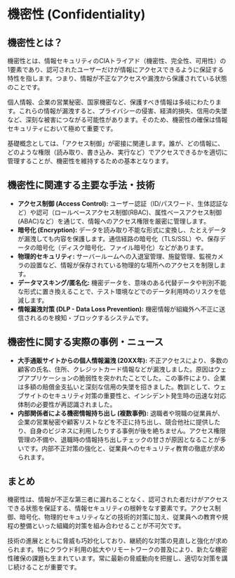 # 機密性 (Confidentiality)

## 機密性とは？
機密性とは、情報セキュリティのCIAトライアド（機密性、完全性、可用性）の1要素であり、認可されたユーザーだけが情報にアクセスできるように保証する特性を指します。つまり、情報が不正なアクセスや漏洩から保護されている状態のことです。

個人情報、企業の営業秘密、国家機密など、保護すべき情報は多岐にわたります。これらの情報が漏洩すると、プライバシーの侵害、経済的損失、信用の失墜など、深刻な被害につながる可能性があります。そのため、機密性の確保は情報セキュリティにおいて極めて重要です。

基礎概念としては、「アクセス制御」が密接に関連します。誰が、どの情報に、どのような権限（読み取り、書き込み、実行など）でアクセスできるかを適切に管理することが、機密性を維持するための基本となります。

## 機密性に関連する主要な手法・技術
*   **アクセス制御 (Access Control):** ユーザー認証（ID/パスワード、生体認証など）や認可（ロールベースアクセス制御(RBAC)、属性ベースアクセス制御(ABAC)など）を通じて、情報へのアクセス権限を厳密に管理します。
*   **暗号化 (Encryption):** データを読み取り不能な形式に変換し、たとえデータが漏洩しても内容を保護します。通信経路の暗号化（TLS/SSL）や、保存データの暗号化（ディスク暗号化、ファイル暗号化）などがあります。
*   **物理的セキュリティ:** サーバールームへの入退室管理、施錠管理、監視カメラの設置など、情報が保存されている物理的な場所へのアクセスを制限します。
*   **データマスキング/匿名化:** 機密データを、意味のある代替データや判別不能な形式に置き換えることで、テスト環境などでのデータ利用時のリスクを低減します。
*   **情報漏洩対策 (DLP - Data Loss Prevention):** 機密情報が組織外へ不正に送信されるのを検知・ブロックするシステムです。

## 機密性に関する実際の事例・ニュース
*   **大手通販サイトからの個人情報漏洩 (20XX年):** 不正アクセスにより、多数の顧客の氏名、住所、クレジットカード情報などが漏洩しました。原因はウェブアプリケーションの脆弱性を突かれたことでした。この事件により、企業は多額の賠償金支払いと深刻な信用の失墜を招きました。教訓として、ウェブサイトのセキュリティ対策の重要性と、インシデント発生時の迅速な対応体制の必要性が再認識されました。
*   **内部関係者による機密情報持ち出し (複数事例):** 退職者や現職の従業員が、企業の営業秘密や顧客リストなどを不正に持ち出し、競合他社に提供したり、自身のビジネスに利用したりする事例が後を絶ちません。アクセス権限管理の不備や、退職時の情報持ち出しチェックの甘さが原因となることが多いです。内部不正対策の強化と、従業員へのセキュリティ教育の徹底が求められます。

## まとめ
機密性は、情報が不正な第三者に漏れることなく、認可された者だけがアクセスできる状態を保証する、情報セキュリティの根幹をなす要素です。アクセス制御、暗号化、物理的セキュリティなどの技術的対策に加え、従業員への教育や規程の整備といった組織的対策を組み合わせることが不可欠です。

技術の進展とともに脅威も巧妙化しており、継続的な対策の見直しと強化が求められます。特にクラウド利用の拡大やリモートワークの普及により、新たな機密性確保の課題も生まれています。常に最新の脅威動向を把握し、適切な対策を講じ続けることが重要です。
